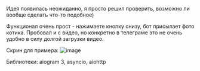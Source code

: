 Идея появилась неожиданно, я просто решил проверить, возможно ли вообще сделать что-то подобное)

Функционал очень прост - нажимаете кнопку снизу, бот присылает фото котика. Пробовал и с видео, но конкретно в телеграме это не очень удобно в силу долгой загрузки видео.

Скрин для примера:
![image](https://github.com/user-attachments/assets/08f71990-a365-4363-ad3c-aaf85bf254db)

Библиотеки: aiogram 3, asyncio, aiohttp

